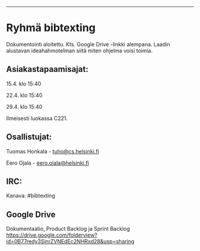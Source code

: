 
----------------
Ryhmä bibtexting
================

Dokumentointi aloitettu. Kts. Google Drive -linkki alempana. Laadin alustavan ideahahmotelman siitä miten ohjelma voisi toimia.


Asiakastapaamisajat:
--------------------

15.4. klo 15:40

22.4. klo 15:40

29.4. klo 15:40 

Ilmeisesti luokassa C221.

Osallistujat:
-------------

Tuomas Honkala - tuho@cs.helsinki.fi

Eero Ojala - eero.ojala@helsinki.fi


IRC:
----

Kanava: #bibtexting

Google Drive
------------
Dokumentaatio, Product Backlog ja Sprint Backlog
https://drive.google.com/folderview?id=0B77redy3SinrZVNEdEc2NHRxd28&usp=sharing
